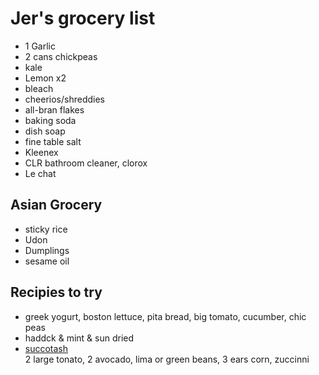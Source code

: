 # Jer's grocery list

- 1 Garlic
- 2 cans chickpeas
- kale
- Lemon x2
- bleach
- cheerios/shreddies
- all-bran flakes
- baking soda
- dish soap
- fine table salt
- Kleenex
- CLR bathroom cleaner, clorox
- Le chat

## Asian Grocery

- sticky rice
- Udon
- Dumplings
- sesame oil

## Recipies to try

- greek yogurt, boston lettuce, pita bread, big tomato, cucumber, chic peas
- haddck & mint & sun dried
- [succotash](https://www.marthastewart.com/917660/chicken-succotash-avocado-and-farmer-cheese)  
  2 large tonato, 2 avocado, lima or green beans, 3 ears corn, zuccinni
